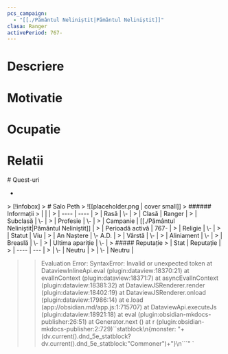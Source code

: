 ```yaml
---
pcs_campaign:
  - "[[./Pământul Neliniștit|Pământul Neliniștit]]"
clasa: Ranger
activePeriod: 767-
---
```

# Descriere
# Motivatie
# Ocupatie
# Relatii
<div><ul class="dataview list-view-ul"></ul></div>
# Quest-uri 
<div><ul class="dataview list-view-ul"><li><span></span></li></ul></div>
> [!infobox]
> # Salo Peth
> ![[placeholder.png | cover small]]
> ###### Informații
> |  |   |
> | ---- | ---- |
> | Rasă | \- |
> | Clasă | Ranger |
> | Subclasă | \- |
> | Profesie | \- |
> | Campanie |  [[./Pământul Neliniștit|Pământul Neliniștit]] |
> | Perioadă activă |  767- |
> | Religie |  \- |
> | Statut | Viu | 
> | An Naștere | \- A.D. |
> | Vârstă | \- |
> | Aliniament | \- |
> | Breaslă | \- |
> | Ultima apariție | \- |
> ##### Reputație
> | Stat |  Reputație |
> | ---- |  --- |
> | \- |  Neutru |
> | \- |  Neutru |


>>
>>Evaluation Error: SyntaxError: Invalid or unexpected token
    at DataviewInlineApi.eval (plugin:dataview:18370:21)
    at evalInContext (plugin:dataview:18371:7)
    at asyncEvalInContext (plugin:dataview:18381:32)
    at DataviewJSRenderer.render (plugin:dataview:18402:19)
    at DataviewJSRenderer.onload (plugin:dataview:17986:14)
    at e.load (app://obsidian.md/app.js:1:715707)
    at DataviewApi.executeJs (plugin:dataview:18921:18)
    at eval (plugin:obsidian-mkdocs-publisher:26:51)
    at Generator.next (<anonymous>)
    at r (plugin:obsidian-mkdocs-publisher:2:729)``statblock\n{monster: "+(dv.current().dnd_5e_statblock?dv.current().dnd_5e_statblock:"Commoner")+"}\n```" `

